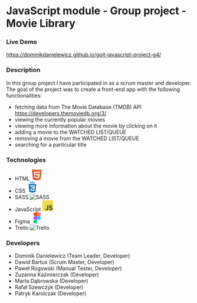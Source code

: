 # JavaScript module - Group project - Movie Library

### Live Demo

https://dominikdanielewicz.github.io/goit-javascript-project-g4/

### Description

In this group project I have participated in as a scrum master and developer. The goal of the project was to create a
front-end app with the following functionalities:

- fetching data from The Movie Database (TMDB) API https://developers.themoviedb.org/3/
- viewing the currently popular movies
- viewing more information about the movie by clicking on it
- adding a movie to the WATCHED LIST/QUEUE
- removing a movie from the WATCHED LIST/QUEUE
- searching for a particular title

### Technologies

- HTML
  <img src="https://github.com/devicons/devicon/blob/master/icons/html5/html5-original.svg" title="HTML5" alt="HTML5" width="30" height="30"/>
- CSS
  <img src="https://github.com/devicons/devicon/blob/master/icons/css3/css3-plain-wordmark.svg"  title="CSS3" alt="CSS3" width="30" height="30"/>
- SASS
  <img src="https://cdn.jsdelivr.net/gh/devicons/devicon/icons/sass/sass-original.svg" title="SASS" alt="SASS" width="30" height="30"/>
- JavaScript
  <img src="https://github.com/devicons/devicon/blob/master/icons/javascript/javascript-original.svg" title="JavaScript" alt="JavaScript" width="30" height="30"/>
- Figma
  <img src="https://github.com/devicons/devicon/blob/master/icons/figma/figma-original.svg" title="Figma" alt="Figma" width="30" height="30"/>
- Trello
  <img src="https://cdn.jsdelivr.net/gh/devicons/devicon/icons/trello/trello-plain-wordmark.svg" title="Trello" alt="Trello" width="30" height="30"/>

### Developers

- Dominik Danielewicz (Team Leader, Developer)
- Dawid Bartuś (Scrum Master, Developer)
- Paweł Rogowski (Manual Tester, Developer)
- Zuzanna Kaźmierczak (Developer)
- Marta Dąbrowska (Developer)
- Rafał Szewczyk (Developer)
- Patryk Karolczak (Developer)
